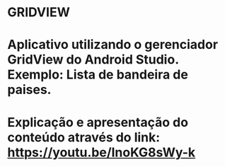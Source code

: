 # GRIDVIEW

# Aplicativo utilizando o gerenciador GridView do Android Studio. Exemplo: Lista de bandeira de paises.
# Explicação e apresentação do conteúdo através do link: https://youtu.be/InoKG8sWy-k
